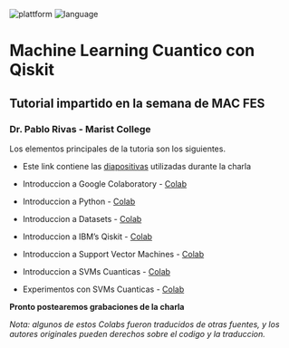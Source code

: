 ![plattform](https://img.shields.io/badge/Plattform-Qiskit%20Python%203-blue)
![language](https://img.shields.io/badge/Languages-Espanol%2C%20English-green)

# Machine Learning Cuantico con Qiskit
## Tutorial impartido en la semana de MAC FES
### Dr. Pablo Rivas - Marist College

Los elementos principales de la tutoria son los siguientes.

* Este link contiene las [diapositivas](https://docs.google.com/presentation/d/1sYxNoCSlg7qnauIpFzYKnUBa7LvMdkgax1EWmr1lh2E/edit?usp=sharing) utilizadas durante la charla

* Introduccion a Google Colaboratory - [Colab](https://colab.research.google.com/)

* Introduccion a Python - [Colab](https://colab.research.google.com/drive/1Ey1kdoJRCe7mb-E80OB9vmpH2KT55bX1)

* Introduccion a Datasets - [Colab](https://colab.research.google.com/drive/1Gegu3ZPlRYnaH9TO_RHs8PFAhkAjBQe_)

* Introduccion a IBM’s Qiskit - [Colab](https://colab.research.google.com/drive/166PMEdqZXqcWwEx2ofIpZ_fVTi_yCynG)

* Introduccion a Support Vector Machines - [Colab](https://colab.research.google.com/drive/1o1UKeLXn8qx6OBbwcmMePY46Pjl0tQ89)

* Introduccion a SVMs Cuanticas - [Colab](https://colab.research.google.com/drive/1wttPC5AByDvUyGRxZh_G57NkH1MeYSVI)

* Experimentos con SVMs Cuanticas - [Colab](https://colab.research.google.com/drive/1ZhkOx5ALUEPIsAjxe765QDJaUqj1RUSd)

**Pronto postearemos grabaciones de la charla**

_Nota: algunos de estos Colabs fueron traducidos de otras fuentes, y los autores originales pueden derechos sobre el codigo y la traduccion._
